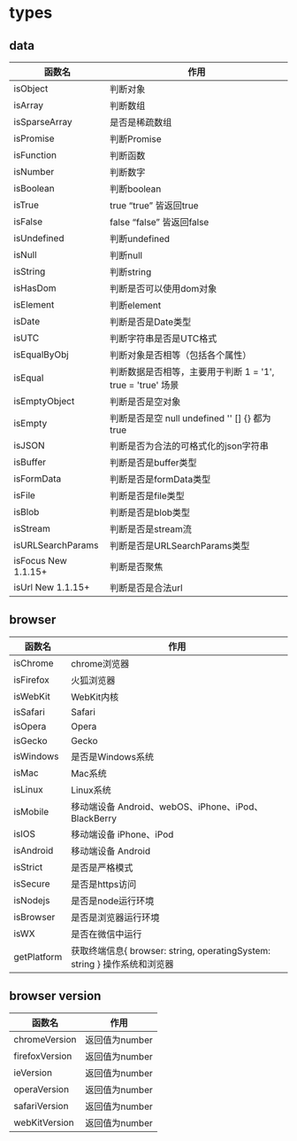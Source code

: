 # types

## data

| 函数名                                | 作用                                                        |
| ------------------------------------- | ----------------------------------------------------------- |
| isObject                              | 判断对象                                                    |
| isArray                               | 判断数组                                                    |
| isSparseArray | 是否是稀疏数组 |
| isPromise                             | 判断Promise                                                 |
| isFunction                            | 判断函数                                                    |
| isNumber                              | 判断数字                                                    |
| isBoolean                             | 判断boolean                                                 |
| isTrue                                | true “true” 皆返回true                                      |
| isFalse                               | false “false” 皆返回false                                   |
| isUndefined                           | 判断undefined                                               |
| isNull                                | 判断null                                                    |
| isString                              | 判断string                                                  |
| isHasDom | 判断是否可以使用dom对象                                     |
| isElement                             | 判断element                                                 |
| isDate                                | 判断是否是Date类型                                          |
| isUTC                                 | 判断字符串是否是UTC格式                                     |
| isEqualByObj                          | 判断对象是否相等（包括各个属性）                            |
| isEqual                               | 判断数据是否相等，主要用于判断 1 = '1',  true = 'true' 场景 |
| isEmptyObject                         | 判断是否是空对象                                            |
| isEmpty                               | 判断是否是空 null undefined '' [] {} 都为true               |
| isJSON                                | 判断是否为合法的可格式化的json字符串                        |
| isBuffer                              | 判断是否是buffer类型                                        |
| isFormData                            | 判断是否是formData类型                                      |
| isFile                                | 判断是否是file类型                                          |
| isBlob                                | 判断是否是blob类型                                          |
| isStream                              | 判断是否是stream流                                          |
| isURLSearchParams                     | 判断是否是URLSearchParams类型                               |
| isFocus <span class="new">New 1.1.15+</span>  | 判断是否聚焦                                                |
| isUrl <span class="new">New 1.1.15+</span>    | 判断是否是合法url                                           |



## browser

| 函数名                                    | 作用                                                         |
| ----------------------------------------- | ------------------------------------------------------------ |
| isChrome                                  | chrome浏览器                                                 |
| isFirefox                                 | 火狐浏览器                                                   |
| isWebKit                                  | WebKit内核                                                   |
| isSafari                                  | Safari                                                       |
| isOpera                                   | Opera                                                        |
| isGecko                                   | Gecko                                                        |
| isWindows                                 | 是否是Windows系统                                            |
| isMac                                     | Mac系统                                                      |
| isLinux                                   | Linux系统                                                    |
| isMobile                                  | 移动端设备 Android、webOS、iPhone、iPod、BlackBerry          |
| isIOS                                     | 移动端设备 iPhone、iPod                                      |
| isAndroid                                 | 移动端设备 Android                                           |
| isStrict                                  | 是否是严格模式                                               |
| isSecure                                  | 是否是https访问                                              |
| isNodejs                                  | 是否是node运行环境                                           |
| isBrowser                                 | 是否是浏览器运行环境                                         |
| isWX                                      | 是否在微信中运行                                             |
| getPlatform                               | 获取终端信息{ browser: string, operatingSystem: string } 操作系统和浏览器 |

## browser version

| 函数名         | 作用           |
| -------------- | -------------- |
| chromeVersion  | 返回值为number |
| firefoxVersion | 返回值为number |
| ieVersion      | 返回值为number |
| operaVersion   | 返回值为number |
| safariVersion  | 返回值为number |
| webKitVersion  | 返回值为number |
